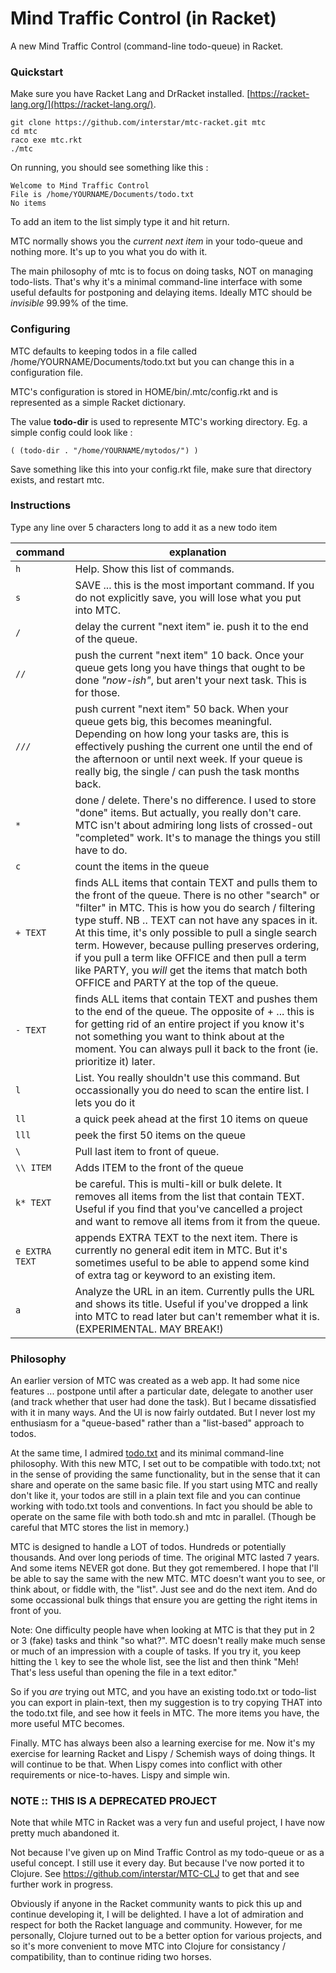 # Mind Traffic Control (in Racket)

A new Mind Traffic Control (command-line todo-queue) in Racket.

### Quickstart ###

Make sure you have Racket Lang and DrRacket installed. [https://racket-lang.org/](https://racket-lang.org/).

    git clone https://github.com/interstar/mtc-racket.git mtc
    cd mtc
    raco exe mtc.rkt
    ./mtc
    

On running, you should see something like this :

    Welcome to Mind Traffic Control
    File is /home/YOURNAME/Documents/todo.txt
    No items

To add an item to the list simply type it and hit return.

MTC normally shows you the *current next item* in your todo-queue and nothing more. It's up to you what you do with it.

The main philosophy of mtc is to focus on doing tasks, NOT on managing todo-lists. That's why it's a minimal command-line interface with some useful defaults for postponing and delaying items. Ideally MTC should be *invisible* 99.99% of the time.

### Configuring ###

MTC defaults to keeping todos in a file called /home/YOURNAME/Documents/todo.txt but you can change this in a configuration file.

MTC's configuration is stored in HOME/bin/.mtc/config.rkt and is represented as a simple Racket dictionary. 

The value **todo-dir** is used to represente MTC's working directory. Eg. a simple config could look like :

    ( (todo-dir . "/home/YOURNAME/mytodos/") )

Save something like this into your config.rkt file, make sure that directory exists, and restart mtc.

### Instructions ###

Type any line over 5 characters long to add it as a new todo item

| command | explanation |
| ------- | ----------- |
| `h`  |  Help. Show this list of commands.
| `s`  |  SAVE ... this is the most important command. If you do not explicitly save, you will lose what you put into MTC. |
| `/`  |  delay the current "next item" ie. push it to the end of the queue. |
| `//` |  push the current "next item" 10 back. Once your queue gets long you have things that ought to be done *"now-ish"*, but aren't your next task. This is for those. |
| `///` | push current "next item" 50 back. When your queue gets big, this becomes meaningful. Depending on how long your tasks are, this is effectively pushing the current one until the end of the afternoon or until next week. If your queue is really big, the single / can push the task months back. |
| `*`  | done / delete. There's no difference. I used to store "done" items. But actually, you really don't care. MTC isn't about admiring long lists of crossed-out "completed" work. It's to manage the things you still have to do. |
| `c`  | count the items in the queue
| `+ TEXT` | finds ALL items that contain TEXT and pulls them to the front of the queue. There is no other "search" or "filter" in MTC. This is how you do search / filtering type stuff. NB .. TEXT can not have any spaces in it. At this time, it's only possible to pull a single search term. However, because pulling preserves ordering, if you pull a term like OFFICE and then pull a term like PARTY, you *will* get the items that match both OFFICE and PARTY at the top of the queue. |
| `- TEXT` | finds ALL items that contain TEXT and pushes them to the end of the queue. The opposite of + ... this is for getting rid of an entire project if you know it's not something you want to think about at the moment. You can always pull it back to the front (ie. prioritize it) later. |
| `l`  | List. You really shouldn't use this command. But occassionally you do need to scan the entire list. l lets you do it |
| `ll` | a quick peek ahead at the first 10 items on queue
| `lll`| peek the first 50 items on the queue
| `\`  | Pull last item to front of queue.
| `\\ ITEM` | Adds ITEM to the front of the queue
| `k* TEXT` | be careful. This is multi-kill or bulk delete. It removes all items from the list that contain TEXT. Useful if you find that you've cancelled a project and want to remove all items from it from the queue. |
| `e EXTRA TEXT` | appends EXTRA TEXT to the next item. There is currently no general edit item in MTC. But it's sometimes useful to be able to append some kind of extra tag or keyword to an existing item.|
| `a`  | Analyze the URL in an item. Currently pulls the URL and shows its title. Useful if you've dropped a link into MTC to read later but can't remember what it is. (EXPERIMENTAL. MAY BREAK!) |
    

### Philosophy ###

An earlier version of MTC was created as a web app. It had some nice features ... postpone until after a particular date, delegate to another user (and track whether that user had done the task). But I became dissatisfied with it in many ways. And the UI is now fairly outdated. But I never lost my enthusiasm for a "queue-based" rather than a "list-based" approach to todos.

At the same time, I admired [todo.txt](http://todotxt.com/) and its minimal command-line philosophy. With this new MTC, I set out to be compatible with todo.txt; not in the sense of providing the same functionality, but in the sense that it can share and operate on the same basic file. If you start using MTC and really don't like it, your todos are still in a plain text file and you can continue working with todo.txt tools and conventions. In fact you should be able to operate on the same file with both todo.sh and mtc in parallel. (Though be careful that MTC stores the list in memory.)

MTC is designed to handle a LOT of todos. Hundreds or potentially thousands. And over long periods of time. The original MTC lasted 7 years. And some items NEVER got done. But they got remembered. I hope that I'll be able to say the same with the new MTC. MTC doesn't want you to see, or think about, or fiddle with, the "list". Just see and do the next item. And do some occassional bulk things that ensure you are getting the right items in front of you.

Note: One difficulty people have when looking at MTC is that they put in 2 or 3 (fake) tasks and think "so what?". MTC doesn't really make much sense or much of an impression with a couple of tasks. If you try it, you keep hitting the `l` key to see the whole list, see the list and then think "Meh! That's less useful than opening the file in a text editor."

So if you *are* trying out MTC, and you have an existing todo.txt or todo-list you can export in plain-text, then my suggestion is to try copying THAT into the todo.txt file, and see how it feels in MTC. The more items you have, the more useful MTC becomes.
  
Finally. MTC has always been also a learning exercise for me. Now it's my exercise for learning Racket and Lispy / Schemish ways of doing things. It will continue to be that. When Lispy comes into conflict with other requirements or nice-to-haves. Lispy and simple win.

### NOTE :: THIS IS A DEPRECATED PROJECT

Note that while MTC in Racket was a very fun and useful project, I have now pretty much abandoned it. 

Not because I've given up on Mind Traffic Control as my todo-queue or as a useful concept. I still use it every day. But because I've now ported it to Clojure. See https://github.com/interstar/MTC-CLJ to get that and see further work in progress.

Obviously if anyone in the Racket community wants to pick this up and continue developing it, I will be delighted. I have a lot of admiration and respect for both the Racket language and community. However, for me personally, Clojure turned out to be a better option for various projects, and so it's more convenient to move MTC into Clojure for consistancy / compatibility, than to continue riding two horses.
